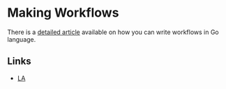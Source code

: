 
# Making Workflows

There is a [detailed article][1] available on how you can write workflows in Go language.


## Links

- [LA][2]

[1]:	https://medium.com/@NikitaVoloboev/writing-alfred-workflows-in-go-2a44f62dc432
[2]:	https://learn-anything.xyz/software/tooling/productivity/alfred